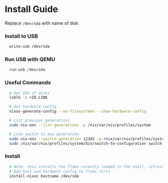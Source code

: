 # Install Guide
Replace `/dev/sda` with name of disk

### Install to USB
```bash
  write-usb /dev/sda
```

### Run USB with QEMU
```bash
  run-usb /dev/sda
```

### Useful Commands
```bash
  # Get IDS of disks
  lsblk -o +ID-LINK

  # Get hardware config
  nixos-generate-config --no-filesystems --show-hardware-config

  # List previous generations
  sudo nix-env --list-generations -p /nix/var/nix/profiles/system

  # Live switch to any generation
  sudo nix-env --switch-generation 12345 -p /nix/var/nix/profiles/system
  sudo /nix/var/nix/profiles/system/bin/switch-to-configuration switch

```

### Install
```bash
  # Note: this installs the flake curently loaded in the shell, refresh with direnv reload after changes
  # Add host and hardware config to flake first
  install-nixos hostname /dev/sda
```



